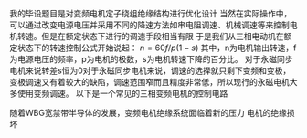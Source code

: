 我的毕设题目是对变频电机定子绕组绝缘结构进行优化设计
当然在实际操作中，可以通过改变电源电压并采用不同的降速方法如串电阻调速、机械调速等来控制电机转速。但是在额定状态下进行的调速手段相当有限
于是我们从三相电动机在额定状态下的转速控制公式开始说起：
$n=60f/p(1-s)$
其中，n为电机输出转速，f为电源电压的频率，p为电机的极数，s为电机转速下降的百分比。
对于永磁同步电机来说转差s恒为0对于永磁同步电机来说，调速的选择就只剩下变频和变极，变极调速又有着较大的缺陷，调速范围窄而且精度非常低，所以现行的永磁电机大多使用变频调速。
以下是一个常见的三相变频电机的控制电路

随着WBG宽禁带半导体的发展，变频电机绝缘系统面临着新的压力
电机的绝缘损坏
